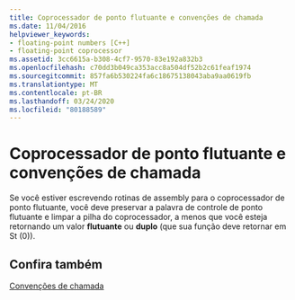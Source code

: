 ```yaml
---
title: Coprocessador de ponto flutuante e convenções de chamada
ms.date: 11/04/2016
helpviewer_keywords:
- floating-point numbers [C++]
- floating-point coprocessor
ms.assetid: 3cc6615a-b308-4cf7-9570-83e192a832b3
ms.openlocfilehash: c70dd3b049ca353acc8a504df52b2c61feaf1974
ms.sourcegitcommit: 857fa6b530224fa6c18675138043aba9aa0619fb
ms.translationtype: MT
ms.contentlocale: pt-BR
ms.lasthandoff: 03/24/2020
ms.locfileid: "80188589"
---
```

# <a name="floating-point-coprocessor-and-calling-conventions"></a>Coprocessador de ponto flutuante e convenções de chamada

Se você estiver escrevendo rotinas de assembly para o coprocessador de ponto flutuante, você deve preservar a palavra de controle de ponto flutuante e limpar a pilha do coprocessador, a menos que você esteja retornando um valor **flutuante** ou **duplo** (que sua função deve retornar em St (0)).

## <a name="see-also"></a>Confira também

[Convenções de chamada](../cpp/calling-conventions.md)
